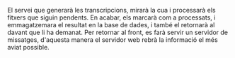 El servei que generarà les transcripcions, mirarà la cua i processarà els fitxers que siguin pendents. En acabar, els marcarà com a processats, i emmagatzemara el resultat en la base de dades, i també el retornarà al davant que li ha demanat. Per retornar al front, es farà servir un servidor de missatges, d'aquesta manera el servidor web rebrà la informació el més aviat possible.